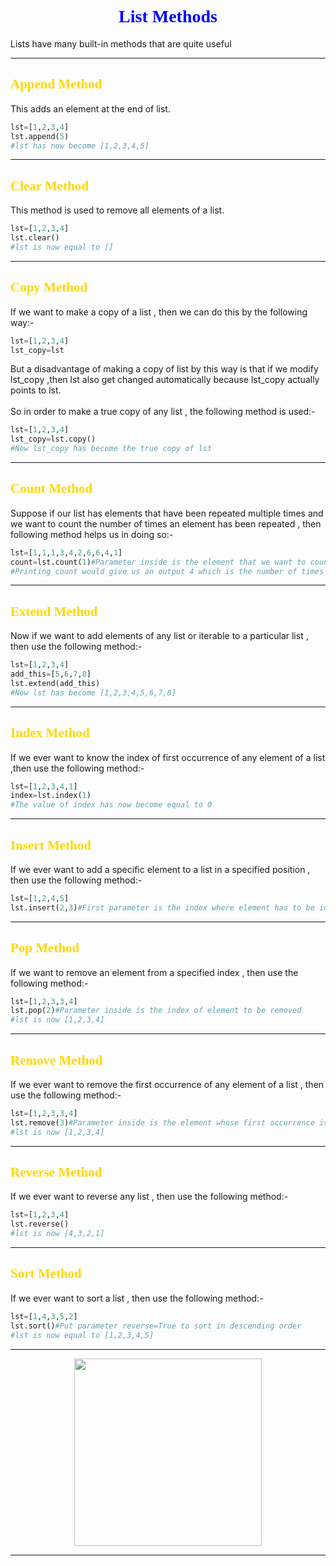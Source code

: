 # <div style='text-align:center'><span style='color:blue;font-family:georgia'>List Methods
Lists have many built-in methods that are quite useful
****

## <span style='color:gold;font-family:georgia'>Append Method

This adds an element at the end of list.

```py
lst=[1,2,3,4]
lst.append(5)
#lst has now become [1,2,3,4,5]
```
****

## <span style='color:gold;font-family:georgia'>Clear Method

This method is used to remove all elements of a list.

```py
lst=[1,2,3,4]
lst.clear()
#lst is now equal to []
```
****
## <span style='color:gold;font-family:georgia'>Copy Method
If we want to make a copy of a list , then we can do this by the following way:-

```py
lst=[1,2,3,4]
lst_copy=lst
```
But a disadvantage of making a copy of list by this way is that if we modify lst_copy ,then lst also get changed automatically because lst_copy actually points to lst.<br><br>
So in order to make a true copy of any list , the following method is used:-

```py
lst=[1,2,3,4]
lst_copy=lst.copy()
#Now lst_copy has become the true copy of lst
```

****

## <span style='color:gold;font-family:georgia'>Count Method
Suppose if our list has elements that have been repeated multiple times and we want to count the number of times an element has been repeated , then following method helps us in doing so:-

```py
lst=[1,1,1,3,4,2,6,6,4,1]
count=lst.count(1)#Parameter inside is the element that we want to count
#Printing count would give us an output 4 which is the number of times 1 has been repeated in lst
```

****

## <span style='color:gold;font-family:georgia'>Extend Method

Now if we want to add elements of any list or iterable to a particular list , then use the following method:-

```py
lst=[1,2,3,4]
add_this=[5,6,7,8]
lst.extend(add_this)
#Now lst has become [1,2,3,4,5,6,7,8]
```

****

## <span style='color:gold;font-family:georgia'>Index Method
If we ever want to know the index of first occurrence of any element of a list ,then use the following method:-

```py
lst=[1,2,3,4,1]
index=lst.index(1)
#The value of index has now become equal to 0
```

****

## <span style='color:gold;font-family:georgia'>Insert Method
If we ever want to add a specific element to a list in a specified position , then use the following method:-

```py
lst=[1,2,4,5]
lst.insert(2,3)#First parameter is the index where element has to be inserted while the second parameter is the element to be inserted.
```

****

## <span style='color:gold;font-family:georgia'>Pop Method
If we want to remove an element from a specified index , then use the following method:-

```py
lst=[1,2,3,3,4]
lst.pop(2)#Parameter inside is the index of element to be removed
#lst is now [1,2,3,4]
```

****

## <span style='color:gold;font-family:georgia'>Remove Method
If we ever want to remove the first occurrence of any element of a list , then use the following method:-

```py
lst=[1,2,3,3,4]
lst.remove(3)#Parameter inside is the element whose first occurrence is to be removed
#lst is now [1,2,3,4]
```

****

## <span style='color:gold;font-family:georgia'>Reverse Method
If we ever want to reverse any list , then use the following method:-

```py
lst=[1,2,3,4]
lst.reverse()
#lst is now [4,3,2,1]
```

****

## <span style='color:gold;font-family:georgia'>Sort Method
If we ever want to sort a list , then use the following method:-

```py
lst=[1,4,3,5,2]
lst.sort()#Put parameter reverse=True to sort in descending order
#lst is now equal to [1,2,3,4,5]
```

****

<p align="center">
  <img width="300" height="300" src="https://image.freepik.com/free-vector/that-s-all-folks_23-2147502775.jpg">
</p>

****